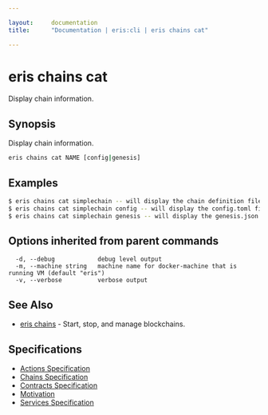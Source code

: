 ```yaml
---

layout:     documentation
title:      "Documentation | eris:cli | eris chains cat"

---
```


# eris chains cat

Display chain information.

## Synopsis

Display chain information.

```bash
eris chains cat NAME [config|genesis]
```

## Examples

```bash
$ eris chains cat simplechain -- will display the chain definition file
$ eris chains cat simplechain config -- will display the config.toml file from inside the container
$ eris chains cat simplechain genesis -- will display the genesis.json file from the container
```

## Options inherited from parent commands

```
  -d, --debug            debug level output
  -m, --machine string   machine name for docker-machine that is running VM (default "eris")
  -v, --verbose          verbose output
```

## See Also

* [eris chains](https://docs.erisindustries.com/documentation/eris-cli/0.11.4/eris_chains/)	 - Start, stop, and manage blockchains.

## Specifications

* [Actions Specification](https://docs.erisindustries.com/documentation/eris-cli/0.11.4/actions_specification/)
* [Chains Specification](https://docs.erisindustries.com/documentation/eris-cli/0.11.4/chains_specification/)
* [Contracts Specification](https://docs.erisindustries.com/documentation/eris-cli/0.11.4/contracts_specification/)
* [Motivation](https://docs.erisindustries.com/documentation/eris-cli/0.11.4/motivation/)
* [Services Specification](https://docs.erisindustries.com/documentation/eris-cli/0.11.4/services_specification/)

